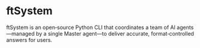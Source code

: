 # ftSystem
ftSystem is an open‑source Python CLI that coordinates a team of AI agents—managed by a single Master agent—to deliver accurate, format‑controlled answers for users.
